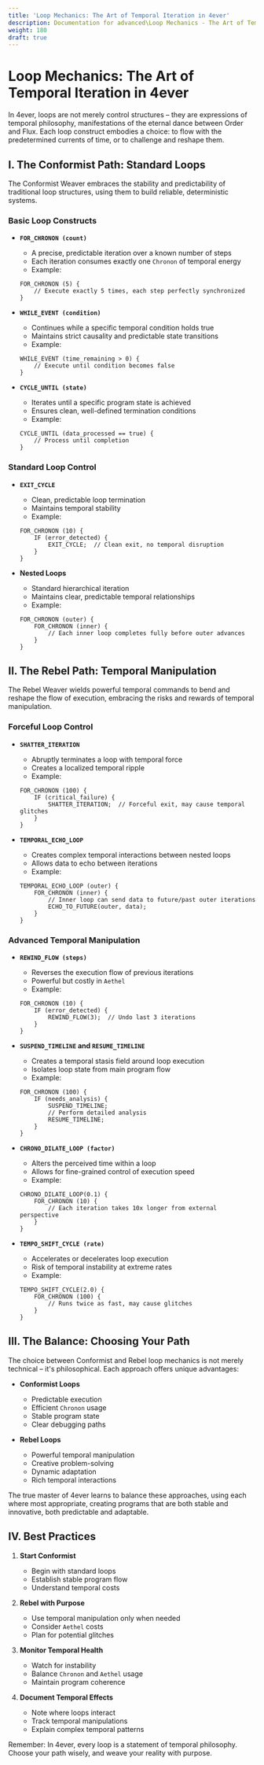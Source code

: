 ```yaml
---
title: 'Loop Mechanics: The Art of Temporal Iteration in 4ever'
description: Documentation for advanced\Loop Mechanics - The Art of Temporal Iteration.md
weight: 180
draft: true
---
```


# Loop Mechanics: The Art of Temporal Iteration in 4ever

In 4ever, loops are not merely control structures – they are expressions of temporal philosophy, manifestations of the eternal dance between Order and Flux. Each loop construct embodies a choice: to flow with the predetermined currents of time, or to challenge and reshape them.

## I. The Conformist Path: Standard Loops

The Conformist Weaver embraces the stability and predictability of traditional loop structures, using them to build reliable, deterministic systems.

### Basic Loop Constructs

* **`FOR_CHRONON (count)`**
    * A precise, predictable iteration over a known number of steps
    * Each iteration consumes exactly one `Chronon` of temporal energy
    * Example:
    ```4ever
    FOR_CHRONON (5) {
        // Execute exactly 5 times, each step perfectly synchronized
    }
    ```

* **`WHILE_EVENT (condition)`**
    * Continues while a specific temporal condition holds true
    * Maintains strict causality and predictable state transitions
    * Example:
    ```4ever
    WHILE_EVENT (time_remaining > 0) {
        // Execute until condition becomes false
    }
    ```

* **`CYCLE_UNTIL (state)`**
    * Iterates until a specific program state is achieved
    * Ensures clean, well-defined termination conditions
    * Example:
    ```4ever
    CYCLE_UNTIL (data_processed == true) {
        // Process until completion
    }
    ```

### Standard Loop Control

* **`EXIT_CYCLE`**
    * Clean, predictable loop termination
    * Maintains temporal stability
    * Example:
    ```4ever
    FOR_CHRONON (10) {
        IF (error_detected) {
            EXIT_CYCLE;  // Clean exit, no temporal disruption
        }
    }
    ```

* **Nested Loops**
    * Standard hierarchical iteration
    * Maintains clear, predictable temporal relationships
    * Example:
    ```4ever
    FOR_CHRONON (outer) {
        FOR_CHRONON (inner) {
            // Each inner loop completes fully before outer advances
        }
    }
    ```

## II. The Rebel Path: Temporal Manipulation

The Rebel Weaver wields powerful temporal commands to bend and reshape the flow of execution, embracing the risks and rewards of temporal manipulation.

### Forceful Loop Control

* **`SHATTER_ITERATION`**
    * Abruptly terminates a loop with temporal force
    * Creates a localized temporal ripple
    * Example:
    ```4ever
    FOR_CHRONON (100) {
        IF (critical_failure) {
            SHATTER_ITERATION;  // Forceful exit, may cause temporal glitches
        }
    }
    ```

* **`TEMPORAL_ECHO_LOOP`**
    * Creates complex temporal interactions between nested loops
    * Allows data to echo between iterations
    * Example:
    ```4ever
    TEMPORAL_ECHO_LOOP (outer) {
        FOR_CHRONON (inner) {
            // Inner loop can send data to future/past outer iterations
            ECHO_TO_FUTURE(outer, data);
        }
    }
    ```

### Advanced Temporal Manipulation

* **`REWIND_FLOW (steps)`**
    * Reverses the execution flow of previous iterations
    * Powerful but costly in `Aethel`
    * Example:
    ```4ever
    FOR_CHRONON (10) {
        IF (error_detected) {
            REWIND_FLOW(3);  // Undo last 3 iterations
        }
    }
    ```

* **`SUSPEND_TIMELINE` and `RESUME_TIMELINE`**
    * Creates a temporal stasis field around loop execution
    * Isolates loop state from main program flow
    * Example:
    ```4ever
    FOR_CHRONON (100) {
        IF (needs_analysis) {
            SUSPEND_TIMELINE;
            // Perform detailed analysis
            RESUME_TIMELINE;
        }
    }
    ```

* **`CHRONO_DILATE_LOOP (factor)`**
    * Alters the perceived time within a loop
    * Allows for fine-grained control of execution speed
    * Example:
    ```4ever
    CHRONO_DILATE_LOOP(0.1) {
        FOR_CHRONON (10) {
            // Each iteration takes 10x longer from external perspective
        }
    }
    ```

* **`TEMPO_SHIFT_CYCLE (rate)`**
    * Accelerates or decelerates loop execution
    * Risk of temporal instability at extreme rates
    * Example:
    ```4ever
    TEMPO_SHIFT_CYCLE(2.0) {
        FOR_CHRONON (100) {
            // Runs twice as fast, may cause glitches
        }
    }
    ```

## III. The Balance: Choosing Your Path

The choice between Conformist and Rebel loop mechanics is not merely technical – it's philosophical. Each approach offers unique advantages:

* **Conformist Loops**
    * Predictable execution
    * Efficient `Chronon` usage
    * Stable program state
    * Clear debugging paths

* **Rebel Loops**
    * Powerful temporal manipulation
    * Creative problem-solving
    * Dynamic adaptation
    * Rich temporal interactions

The true master of 4ever learns to balance these approaches, using each where most appropriate, creating programs that are both stable and innovative, both predictable and adaptable.

## IV. Best Practices

1. **Start Conformist**
    * Begin with standard loops
    * Establish stable program flow
    * Understand temporal costs

2. **Rebel with Purpose**
    * Use temporal manipulation only when needed
    * Consider `Aethel` costs
    * Plan for potential glitches

3. **Monitor Temporal Health**
    * Watch for instability
    * Balance `Chronon` and `Aethel` usage
    * Maintain program coherence

4. **Document Temporal Effects**
    * Note where loops interact
    * Track temporal manipulations
    * Explain complex temporal patterns

Remember: In 4ever, every loop is a statement of temporal philosophy. Choose your path wisely, and weave your reality with purpose.